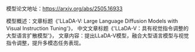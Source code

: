 模型论文地址：https://arxiv.org/abs/2505.16933

模型概述：文章标题《'LLaDA-V: Large Language Diffusion Models with Visual Instruction Tuning'》，
中文文章标题《'LLaDA-V：具有视觉指令调整的大型语言扩散模型'》，
文章内容：提出LLaDA-V模型，融合大型语言模型与视觉指令调整，提升多模态任务表现。
